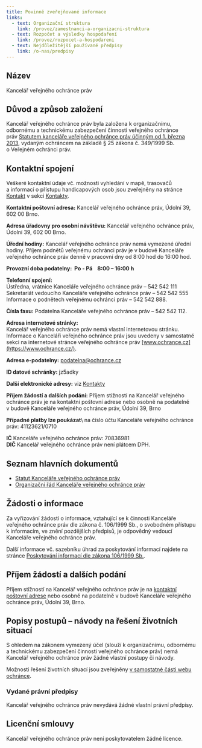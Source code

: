 ```yaml
---
title: Povinně zveřejňované informace
links:
  - text: Organizační struktura
    link: /provoz/zamestnanci-a-organizacni-struktura
  - text: Rozpočet a výsledky hospodaření
    link: /provoz/rozpocet-a-hospodareni
  - text: Nejdůležitější používané předpisy
    link: /o-nas/predpisy
---
```


## Název

Kancelář veřejného ochránce práv

## Důvod a způsob založení

Kancelář veřejného ochránce práv byla založena k organizačnímu, odbornému a technickému zabezpečení činnosti veřejného ochránce práv [Statutem kanceláře veřejného ochránce práv účinným od 1. března 2013](/statut/), vydaným ochráncem na základě § 25 zákona č. 349/1999 Sb. o Veřejném ochránci práv.

## Kontaktní spojení

Veškeré kontaktní údaje vč. možnosti vyhledání v mapě, trasovačů a informací o přístupu handicapových osob jsou zveřejněny na stránce [Kontakt](/kontakt) v sekci [Kontakty](/provoz/kontakty).

**Kontaktní poštovní adresa:** Kancelář veřejného ochránce práv, Údolní 39, 602 00 Brno.

**Adresa úřadovny pro osobní návštěvu:** Kancelář veřejného ochránce práv, Údolní 39, 602 00 Brno.

**Úřední hodiny:** Kancelář veřejného ochránce práv nemá vymezené úřední hodiny. Příjem podnětů veřejnému ochránci práv je v budově Kanceláře veřejného ochránce práv denně v pracovní dny od 8:00 hod do 16:00 hod.

**Provozní doba podatelny:  Po - Pá    8:00 – 16:00 h**

**Telefonní spojení:**\
Ústředna, vrátnice Kanceláře veřejného ochránce práv – 542 542 111\
Sekretariát vedoucího Kanceláře veřejného ochránce práv – 542 542 555\
Informace o podnětech veřejnému ochránci práv – 542 542 888.

**Čísla faxu:** Podatelna Kanceláře veřejného ochránce práv – 542 542 112.

**Adresa internetové stránky:**\
Kancelář veřejného ochránce práv nemá vlastní internetovou stránku. Informace o Kanceláři veřejného ochránce práv jsou uvedeny v samostatné sekci na internetové stránce veřejného ochránce práv [www.ochrance.cz](https://www.ochrance.cz/).

**Adresa e-podatelny:** [podatelna@ochrance.cz](mailto:podatelna@ochrance.cz)

**ID datové schránky:** jz5adky

**Další elektronické adresy:** viz [Kontakty](/provoz/kontakty)

**Příjem žádostí a dalších podání:** Příjem stížností na Kancelář veřejného ochránce práv je na kontaktní poštovní adrese nebo osobně na podatelně v budově Kanceláře veřejného ochránce práv, Údolní 39, Brno

**Případné platby lze poukázat**\ na číslo účtu Kanceláře veřejného ochránce práv: 41123621/0710

**IČ** Kanceláře veřejného ochránce práv: 70836981\
**DIČ** Kancelář veřejného ochránce práv není plátcem DPH.

## Seznam hlavních dokumentů

- [Statut Kanceláře veřejného ochránce práv](/statut/)
- [Organizační řád Kanceláře veřejného ochránce práv](/organizacni-rad/)

## Žádosti o informace

Za vyřizování žádostí o informace, vztahující se k činnosti Kanceláře veřejného ochránce práv dle zákona č. 106/1999 Sb., o svobodném přístupu k informacím, ve znění pozdějších předpisů, je odpovědný vedoucí Kanceláře veřejného ochránce práv.

Další informace vč. sazebníku úhrad za poskytování informací najdete na stránce [Poskytování informací dle zákona 106/1999 Sb.](/provoz/zakon-106-1999-sb).

## Příjem žádostí a dalších podání

Příjem stížností na Kancelář veřejného ochránce práv je na [kontaktní poštovní adrese](/provoz/kontakty) nebo osobně na podatelně v budově Kanceláře veřejného ochránce práv, Údolní 39, Brno.

## Popisy postupů – návody na řešení životních situací

S ohledem na zákonem vymezený účel (slouží k organizačnímu, odbornému a technickému zabezpečení činnosti veřejného ochránce práv) nemá Kancelář veřejného ochránce práv žádné vlastní postupy či návody.

Možnosti řešení životních situací jsou zveřejněny [v samostatné části webu ochránce](/situace/).

### Vydané právní předpisy

Kancelář veřejného ochránce práv nevydává žádné vlastní právní předpisy.

## Licenční smlouvy

Kancelář veřejného ochránce práv není poskytovatelem žádné licence.
